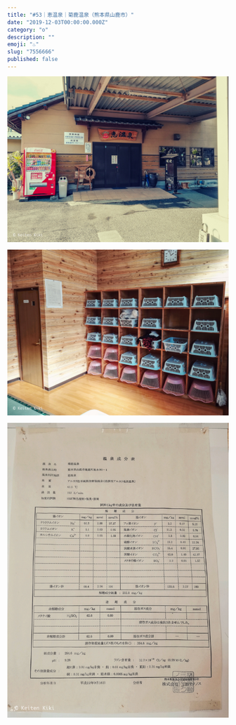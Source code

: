 ```yaml
---
title: "#53｜恵温泉｜菊鹿温泉（熊本県山鹿市）"
date: "2019-12-03T00:00:00.000Z"
category: "o"
description: ""
emoji: "♨️"
slug: "7556666"
published: false
---
```


![♨](01.jpg)

![♨](02.jpg)

![♨](03.jpg)
